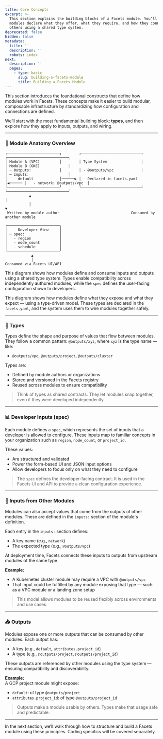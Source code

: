 ```yaml
---
title: Core Concepts
excerpt: >-
  This section explains the building blocks of a Facets module. You’ll learn how
  modules declare what they offer, what they require, and how they connect with
  others using a shared type system.
deprecated: false
hidden: false
metadata:
  title: ''
  description: ''
  robots: index
next:
  description: ''
  pages:
    - type: basic
      slug: building-a-facets-module
      title: Building a Facets Module
---
```

This section introduces the foundational constructs that define how modules work in Facets. These concepts make it easier to build modular, composable infrastructure by standardizing how configuration and connections are defined.

We’ll start with the most fundamental building block: **types**, and then explore how they apply to inputs, outputs, and wiring.

***

### 🧭 Module Anatomy Overview

```text
╭────────────────────────╮        ╭────────────────────────────╮        ╭────────────────────────────╮
│ Module A (VPC)         │        │ Type System                │        │ Module B (GKE)             │
│ ─ Outputs:             │        │ - @outputs/vpc             │        │ ─ Inputs:                  │
│   - default            │──────▶ │ - Declared in facets.yaml  │◀────── │   - network: @outputs/vpc  │
╰────────────────────────╯        ╰────────────────────────────╯        ╰────────────────────────────╯
           ▲                                                              │
           │                                                              ▼
 Written by module author                                 Consumed by another module

╭────────────────────────╮
│     Developer View     │
│ ─ spec:                │
│   - region             │
│   - node_count         │
│   - schedule           │
╰────────────────────────╯
            ▲
            │
Consumed via Facets UI/API
```

This diagram shows how modules define and consume inputs and outputs using a shared type system. Types enable compatibility across independently authored modules, while the `spec` defines the user-facing configuration shown to developers.

This diagram shows how modules define what they expose and what they expect — using a type-driven model. These types are declared in the `facets.yaml`, and the system uses them to wire modules together safely.

***

### 🧬 Types

Types define the shape and purpose of values that flow between modules. They follow a common pattern: `@outputs/xyz`, where `xyz` is the type name — like:

- `@outputs/vpc`, `@outputs/project`, `@outputs/cluster`

Types are:

- Defined by module authors or organizations
- Stored and versioned in the Facets registry
- Reused across modules to ensure compatibility

> Think of types as shared contracts. They let modules snap together, even if they were developed independently.

***

### 📊 Developer Inputs (spec)

Each module defines a `spec`, which represents the set of inputs that a developer is allowed to configure. These inputs map to familiar concepts in your organization such as `region`, `node_count`, or `project_id`.

These values:

- Are structured and validated
- Power the form-based UI and JSON input options
- Allow developers to focus only on what they need to configure

> The `spec` defines the developer-facing contract. It is used in the Facets UI and API to provide a clean configuration experience.

***

### 🧩 Inputs from Other Modules

Modules can also accept values that come from the outputs of other modules. These are defined in the `inputs:` section of the module's definition.

Each entry in the `inputs:` section defines:

- A key name (e.g., `network`)
- The expected type (e.g., `@outputs/vpc`)

At deployment time, Facets connects these inputs to outputs from upstream modules of the same type.

**Example:**

- A Kubernetes cluster module may require a VPC with `@outputs/vpc`
- That input could be fulfilled by any module exposing that type — such as a VPC module or a landing zone setup

> This model allows modules to be reused flexibly across environments and use cases.

***

### 📤 Outputs

Modules expose one or more outputs that can be consumed by other modules. Each output has:

- A key (e.g., `default`, `attributes.project_id`)
- A type (e.g., `@outputs/project`, `@outputs/project_id`)

These outputs are referenced by other modules using the type system — ensuring compatibility and discoverability.

**Example:**  
A GCP project module might expose:

- `default`: of type `@outputs/project`
- `attributes.project_id`: of type `@outputs/project_id`

> Outputs make a module usable by others. Types make that usage safe and predictable.

***

In the next section, we’ll walk through how to structure and build a Facets module using these principles. Coding specifics will be covered separately.